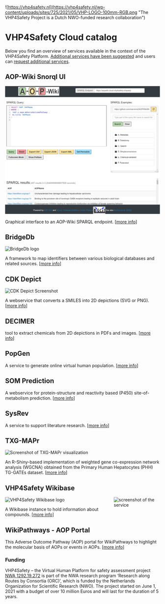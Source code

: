 ![https://vhp4safety.nl](https://vhp4safety.nl/wp-content/uploads/sites/725/2021/05/VHP-LOGO-100mm-RGB.png "The VHP4Safety Project is a Dutch NWO-funded research collaboration")

# VHP4Safety Cloud catalog

Below you find an overview of services available in the context of the VHP4Safety Platform.
[Additional services have been suggested](https://github.com/VHP4Safety/cloud/labels/service)
and users can [request additional services](https://github.com/VHP4Safety/cloud/issues/new/choose).

## AOP-Wiki Snorql UI

![screenshot of AOP-Wiki Snorql UI](https://github.com/VHP4Safety/cloud/blob/main/docs/service/aopwiki.png "Click on the image to go to the service")

Graphical interface to an AOP-Wiki SPARQL endpoint. [[more info](service/aopwiki.md)]

## BridgeDb

![BridgeDb logo](https://github.com/VHP4Safety/cloud/blob/main/docs/service/bridgedb.png "Click on the image to go to the service")


A framework to map identifiers between various biological databases and related sources. [[more info](service/bridgedb.md)]


## CDK Depict

![CDK Depict Screenshot](https://github.com/VHP4Safety/cloud/blob/main/docs/service/cdkdepict.png "Click on the image to go to the service")

A webservice that converts a SMILES into 2D depictions (SVG or PNG). [[more info](service/cdkdepict.md)]

## DECIMER

tool to extract chemicals from 2D depictions in PDFs and images. [[more info](service/decimer.md)]

## PopGen

A service to generate online virtual human population. [[more info](service/popgen.md)]

## SOM Prediction

A webservice for protein-structure and reactivity based (P450) site-of-metabolism prediction. [[more info](service/sombie.md)]

## SysRev

A service to support literature research. [[more info](service/sysrev.md)]

## TXG-MAPr

![Screenshot of TXG-MAPr visualization](https://github.com/VHP4Safety/cloud/blob/main/docs/service/txg_mapr.png "Click on the image to go to the service")

An R-Shiny-based implementation of weighted gene co-expression network analysis (WGCNA) obtained from the Primary Human Hepatocytes (PHH) TG-GATEs dataset. [[more info](service/txg_mapr.md)]


## VHP4Safety Wikibase

<img width="150" align="right"
     alt="screenshot of the service" 
     src="service/wikipathways_aop.png">

![VHP4Safety Wikibase logo](https://github.com/VHP4Safety/cloud/blob/main/docs/service/wikipathways_aop.png "Click on the image to go to the service")

A Wikibase instance to hold information about compounds. [[more info](service/wikibase.md)]

## WikiPathways - AOP Portal

This Adverse Outcome Pathway (AOP) portal for WikiPathways to highlight the molecular basis of AOPs or events in AOPs. [[more info](service/wikipathways_aop.md)]

### Funding

VHP4Safety – the Virtual Human Platform for safety assessment project
[NWA 1292.19.272](https://www.nwo.nl/projecten/nwa129219272) is part of the NWA
research program ‘Research along Routes by Consortia (ORC)’, which is funded by the Netherlands Organization
for Scientific Research (NWO). The project started on June 1, 2021 with a budget of over 10 million Euros
and will last for the duration of 5 years. 

